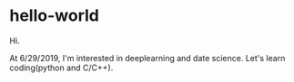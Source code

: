 # hello-world

Hi.

At 6/29/2019, I'm interested in deeplearning and date science.
Let's learn coding(python and C/C++).
